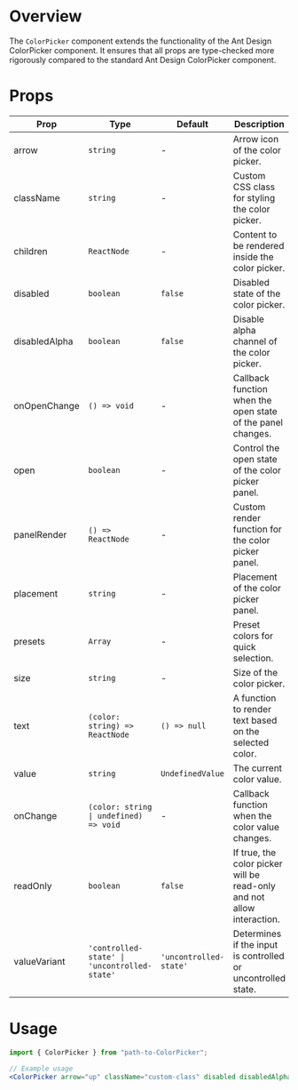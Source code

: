 # Overview

The `ColorPicker` component extends the functionality of the Ant Design ColorPicker component. It ensures that all props are type-checked more rigorously compared to the standard Ant Design ColorPicker component.

# Props

| Prop          | Type                                         | Default                | Description                                                            |
| ------------- | -------------------------------------------- | ---------------------- | ---------------------------------------------------------------------- |
| arrow         | `string`                                     | -                      | Arrow icon of the color picker.                                        |
| className     | `string`                                     | -                      | Custom CSS class for styling the color picker.                         |
| children      | `ReactNode`                                  | -                      | Content to be rendered inside the color picker.                        |
| disabled      | `boolean`                                    | `false`                | Disabled state of the color picker.                                    |
| disabledAlpha | `boolean`                                    | `false`                | Disable alpha channel of the color picker.                             |
| onOpenChange  | `() => void`                                 | -                      | Callback function when the open state of the panel changes.            |
| open          | `boolean`                                    | -                      | Control the open state of the color picker panel.                      |
| panelRender   | `() => ReactNode`                            | -                      | Custom render function for the color picker panel.                     |
| placement     | `string`                                     | -                      | Placement of the color picker panel.                                   |
| presets       | `Array`                                      | -                      | Preset colors for quick selection.                                     |
| size          | `string`                                     | -                      | Size of the color picker.                                              |
| text          | `(color: string) => ReactNode`               | `() => null`           | A function to render text based on the selected color.                 |
| value         | `string`                                     | `UndefinedValue`       | The current color value.                                               |
| onChange      | `(color: string \| undefined) => void`       | -                      | Callback function when the color value changes.                        |
| readOnly      | `boolean`                                    | `false`                | If true, the color picker will be read-only and not allow interaction. |
| valueVariant  | `'controlled-state' \| 'uncontrolled-state'` | `'uncontrolled-state'` | Determines if the input is controlled or uncontrolled state.           |

# Usage

```jsx
import { ColorPicker } from "path-to-ColorPicker";

// Example usage
<ColorPicker arrow="up" className="custom-class" disabled disabledAlpha onOpenChange={() => console.log("Open state changed")} open={true} panelRender={() => <div>Custom Panel</div>} placement="topLeft" presets={["#000", "#fff", "#ff0000"]} size="large" text={(color) => <span>{color}</span>} value="#ff0000" onChange={(color) => console.log("Color changed:", color)} readOnly valueVariant="controlled-state" />;
```
